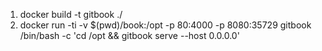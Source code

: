 1. docker build -t gitbook ./
2. docker run -ti -v $(pwd)/book:/opt -p 80:4000 -p 8080:35729 gitbook /bin/bash -c 'cd /opt && gitbook serve --host 0.0.0.0'

